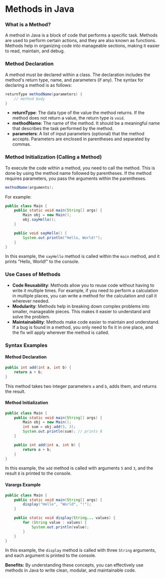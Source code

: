 # Methods in Java

### What is a Method?

A method in Java is a block of code that performs a specific task. Methods are used to perform certain actions, and they are also known as functions. Methods help in organizing code into manageable sections, making it easier to read, maintain, and debug.

### Method Declaration

A method must be declared within a class. The declaration includes the method's return type, name, and parameters (if any). The syntax for declaring a method is as follows:

```java
returnType methodName(parameters) {
    // method body
}
```

- **returnType**: The data type of the value the method returns. If the method does not return a value, the return type is `void`.
- **methodName**: The name of the method. It should be a meaningful name that describes the task performed by the method.
- **parameters**: A list of input parameters (optional) that the method accepts. Parameters are enclosed in parentheses and separated by commas.

### Method Initialization (Calling a Method)

To execute the code within a method, you need to call the method. This is done by using the method name followed by parentheses. If the method requires parameters, you pass the arguments within the parentheses.

```java
methodName(arguments);
```

For example:

```java
public class Main {
    public static void main(String[] args) {
        Main obj = new Main();
        obj.sayHello();
    }

    public void sayHello() {
        System.out.println("Hello, World!");
    }
}
```

In this example, the `sayHello` method is called within the `main` method, and it prints "Hello, World!" to the console.

### Use Cases of Methods

- **Code Reusability**: Methods allow you to reuse code without having to write it multiple times. For example, if you need to perform a calculation in multiple places, you can write a method for the calculation and call it wherever needed.
- **Modularity**: Methods help in breaking down complex problems into smaller, manageable pieces. This makes it easier to understand and solve the problem.
- **Maintainability**: Methods make code easier to maintain and understand. If a bug is found in a method, you only need to fix it in one place, and the fix will apply wherever the method is called.

### Syntax Examples

#### Method Declaration

```java
public int add(int a, int b) {
    return a + b;
}
```

This method takes two integer parameters `a` and `b`, adds them, and returns the result.

#### Method Initialization

```java
public class Main {
    public static void main(String[] args) {
        Main obj = new Main();
        int sum = obj.add(5, 3);
        System.out.println(sum); // prints 8
    }

    public int add(int a, int b) {
        return a + b;
    }
}
```

In this example, the `add` method is called with arguments `5` and `3`, and the result `8` is printed to the console.

#### Varargs Example

```java
public class Main {
    public static void main(String[] args) {
        display("Hello", "World", "!");
    }

    public static void display(String... values) {
        for (String value : values) {
            System.out.println(value);
        }
    }
}
```

In this example, the `display` method is called with three `String` arguments, and each argument is printed to the console.

**Benefits:** By understanding these concepts, you can effectively use methods in Java to write clean, modular, and maintainable code.
